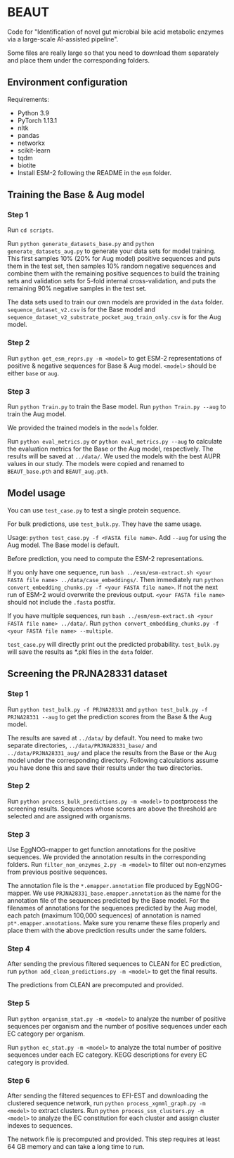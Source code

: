 # BEAUT
Code for "Identification of novel gut microbial bile acid metabolic enzymes
via a large-scale Al-assisted pipeline".

Some files are really large so that you need to download them separately
and place them under the corresponding folders.
## Environment configuration
Requirements:

- Python 3.9
- PyTorch 1.13.1
- nltk
- pandas
- networkx
- scikit-learn
- tqdm
- biotite
- Install ESM-2 following the README in the `esm` folder. 
## Training the Base & Aug model
### Step 1
Run `cd scripts`.

Run `python generate_datasets_base.py` and `python generate_datasets_aug.py`
to generate your data sets for model training. This first samples 10% (20% for
Aug model) positive sequences and puts them in the test set, then samples 10% random 
negative sequences and combine them with the remaining positive sequences to build the
training sets and validation sets for 5-fold internal cross-validation, and
puts the remaining 90% negative samples in the test set.

The data sets used to train
our own models are provided in the `data` folder. `sequence_dataset_v2.csv`
is for the Base model and `sequence_dataset_v2_substrate_pocket_aug_train_only.csv`
is for the Aug model. 
### Step 2
Run `python get_esm_reprs.py -m <model>` to get ESM-2 representations of
positive & negative sequences for Base & Aug model. `<model>` should be
either `base` or `aug`.
### Step 3
Run `python Train.py` to train the Base model. Run `python Train.py --aug`
to train the Aug model.

We provided the trained models in the `models` folder.

Run `python eval_metrics.py` or `python eval_metrics.py --aug` to
calculate the evaluation metrics for the Base or the Aug model, respectively.
The results will be saved at `../data/`.
We used the models with the best AUPR values in our study. The models were
copied and renamed to `BEAUT_base.pth` and `BEAUT_aug.pth`.
## Model usage
You can use `test_case.py` to test a single protein sequence.

For bulk predictions, use `test_bulk.py`. They have the same usage.

Usage: `python test_case.py -f <FASTA file name>`. Add `--aug` 
for using the Aug model. The Base model is default.

Before prediction, you need to compute the ESM-2 representations.

If you only have one sequence, run `bash ../esm/esm-extract.sh <your FASTA file name> ../data/case_embeddings/`.
Then immediately run `python convert_embedding_chunks.py -f <your FASTA file name>`. If not the next run of ESM-2
would overwrite the previous output. `<your FASTA file name>` should not include the `.fasta` postfix.

If you have multiple sequences, run `bash ../esm/esm-extract.sh <your FASTA file name> ../data/`.
Run `python convert_embedding_chunks.py -f <your FASTA file name> --multiple`.

`test_case.py` will directly print out the predicted probability.
`test_bulk.py` will save the results as *.pkl files in the `data` folder.
## Screening the PRJNA28331 dataset
### Step 1
Run `python test_bulk.py -f PRJNA28331` and `python test_bulk.py -f PRJNA28331 --aug`
to get the prediction scores from the Base & the Aug model.

The results are saved at `../data/` by default. You need to make two
separate directories, `../data/PRJNA28331_base/` and `../data/PRJNA28331_aug/`
and place the results from the Base or the Aug model under the corresponding
directory. Following calculations assume you have done this and save
their results under the two directories. 
### Step 2
Run `python process_bulk_predictions.py -m <model>` to postprocess
the screening results. Sequences whose scores are above the threshold
are selected and are assigned with organisms.
### Step 3
Use EggNOG-mapper to get function annotations for the positive sequences.
We provided the annotation results in the corresponding folders.
Run `filter_non_enzymes_2.py -m <model>` to filter out non-enzymes
from previous positive sequences.

The annotation file is the `*.emapper.annotation` file produced by
EggNOG-mapper. We use `PRJNA28331_base.emapper.annotation` as the name
for the annotation file of the sequences predicted by the Base model.
For the filenames of annotations for the sequences predicted by the Aug model,
each patch (maximum 100,000 sequences) of annotation is named
`pt*.emapper.annotations`. Make sure you rename these files properly
and place them with the above prediction results under the same folders.
### Step 4
After sending the previous filtered sequences to CLEAN for EC prediction,
run `python add_clean_predictions.py -m <model>` to get the final results.

The predictions from CLEAN are precomputed and provided.
### Step 5
Run `python organism_stat.py -m <model>` to analyze the number of positive sequences
per organism and the number of positive sequences under each EC category per organism.

Run `python ec_stat.py -m <model>` to analyze the total number of positive sequences
under each EC category. KEGG descriptions for every EC category is provided. 
### Step 6
After sending the filtered sequences to EFI-EST and downloading the clustered
sequence network, run `python process_xgmml_graph.py -m <model>` to extract clusters.
Run `python process_ssn_clusters.py -m <model>` to analyze
the EC constitution for each cluster and assign cluster indexes to sequences.

The network file is precomputed and provided. This step requires at least 64 GB memory
and can take a long time to run.